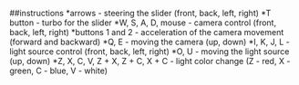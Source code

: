 ##instructions
*arrows - steering the slider (front, back, left, right)
*T button - turbo for the slider
*W, S, A, D, mouse - camera control (front, back, left, right)
*buttons 1 and 2 - acceleration of the camera movement (forward and backward)
*Q, E - moving the camera (up, down)
*I, K, J, L - light source control (front, back, left, right)
*O, U - moving the light source (up, down)
*Z, X, C, V, Z + X, Z + C, X + C - light color change (Z - red, X - green, C - blue, V - white)
